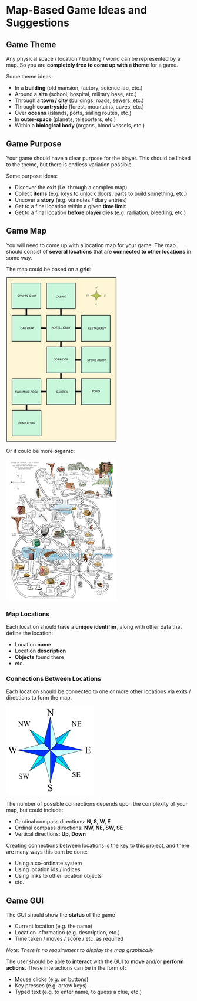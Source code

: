 # Map-Based Game Ideas and Suggestions

## Game Theme

Any physical space / location / building / world can be represented by a map. So you are **completely free to come up with a theme** for a game.

Some theme ideas:
- In a **building** (old mansion, factory, science lab, etc.)
- Around a **site** (school, hospital, military base, etc.)
- Through a **town / city** (buildings, roads, sewers, etc.)
- Through **countryside** (forest, mountains, caves, etc.)
- Over **oceans** (islands, ports, sailing routes, etc.)
- In **outer-space** (planets, teleporters, etc.)
- Within a **biological body** (organs, blood vessels, etc.)

## Game Purpose

Your game should have a clear purpose for the player. This should be linked to the theme, but there is endless variation possible.

Some purpose ideas:
- Discover the **exit** (i.e. through a complex map)
- Collect **items** (e.g. keys to unlock doors, parts to build something, etc.)
- Uncover **a story** (e.g. via notes / diary entries)
- Get to a final location within a given **time limit**
- Get to a final location **before player dies** (e.g. radiation, bleeding, etc.)

## Game Map

You will need to come up with a location map for your game. The map should consist of **several locations** that are **connected to other locations** in some way.

The map could be based on a **grid**:

![map-grid.png](images/map-grid.png)

Or it could be more **organic**:

![map-organic.png](images/map-organic.png)

### Map Locations

Each location should have a **unique identifier**, along with other data that define the location:
- Location **name**
- Location **description**
- **Objects** found there
- etc.

### Connections Between Locations

Each location should be connected to one or more other locations via exits / directions to form the map.

![compass.png](images/compass.png)

The number of possible connections depends upon the complexity of your map, but could include:

- Cardinal compass directions: **N, S, W, E**
- Ordinal compass directions: **NW, NE, SW, SE**
- Vertical directions: **Up, Down**

Creating connections between locations is the key to this project, and there are many ways this cam be done:
- Using a co-ordinate system
- Using location ids / indices
- Using links to other location objects
- etc.

## Game GUI

The GUI should show the **status** of the game
- Current location (e.g. the name)
- Location information (e.g. description, etc.)
- Time taken / moves / score / etc. as required

*Note: There is no requirement to display the map graphically*

The user should be able to **interact** with the GUI to **move** and/or **perform actions**. These interactions can be in the form of:
- Mouse clicks (e.g. on buttons)
- Key presses (e.g. arrow keys)
- Typed text (e.g. to enter name, to guess a clue, etc.)

